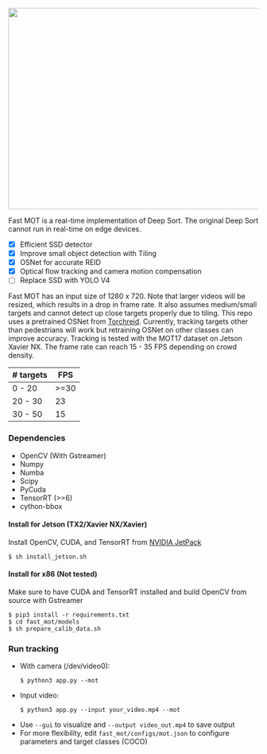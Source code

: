 <p align="center">
  <img src="assets/demo.gif" width="720" height="405" />
</p>

Fast MOT is a real-time implementation of Deep Sort. The original Deep Sort cannot run in real-time on edge devices. 
  - [x] Efficient SSD detector
  - [x] Improve small object detection with Tiling
  - [x] OSNet for accurate REID
  - [x] Optical flow tracking and camera motion compensation
  - [ ] Replace SSD with YOLO V4
  
Fast MOT has an input size of 1280 x 720. Note that larger videos will be resized, which results in a drop in frame rate. It also assumes medium/small targets and cannot detect up close targets properly due to tiling. This repo uses a pretrained OSNet from [Torchreid](https://github.com/KaiyangZhou/deep-person-reid). Currently, tracking targets other than pedestrians will work but retraining OSNet on other classes can improve accuracy.  Tracking is tested with the MOT17 dataset on Jetson Xavier NX. The frame rate can reach 15 - 35 FPS depending on crowd density.

| # targets  | FPS |
| ------------- | ------------- |
| 0 - 20  | >=30  |
| 20 - 30  | 23  |
| 30 - 50  | 15  |

### Dependencies
- OpenCV (With Gstreamer)
- Numpy
- Numba
- Scipy
- PyCuda
- TensorRT (>=6)
- cython-bbox

#### Install for Jetson (TX2/Xavier NX/Xavier)
Install OpenCV, CUDA, and TensorRT from [NVIDIA JetPack](https://developer.nvidia.com/embedded/jetpack)    
  ```
  $ sh install_jetson.sh
  ```
#### Install for x86 (Not tested)
Make sure to have CUDA and TensorRT installed and build OpenCV from source with Gstreamer
  ```
  $ pip3 install -r requirements.txt
  $ cd fast_mot/models
  $ sh prepare_calib_data.sh
  ```

### Run tracking
- With camera (/dev/video0): 
  ```
  $ python3 app.py --mot
  ```
- Input video: 
  ```
  $ python3 app.py --input your_video.mp4 --mot
  ```
- Use `--gui` to visualize and `--output video_out.mp4` to save output
- For more flexibility, edit `fast_mot/configs/mot.json` to configure parameters and target classes (COCO)
